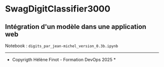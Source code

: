 # SwagDigitClassifier3000
## Intégration d'un modèle dans une application web



Notebook : `digits_par_jean-michel_version_0.3b.ipynb`

---
* Copyrigth Hélène Finot - Formation DevOps 2025 *